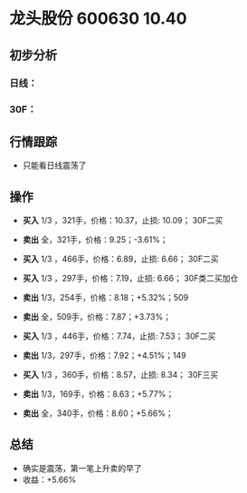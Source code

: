 # 龙头股份 600630 10.40
## 初步分析
### 日线：
  
### 30F：
  
## 行情跟踪
  - 只能看日线震荡了
## 操作
  - **买入** 1/3 ，321手，价格：10.37，止损: 10.09； 30F二买
  - **卖出** 全，321手，价格：9.25；-3.61%；

  - **买入** 1/3 ，466手，价格：6.89，止损: 6.66； 30F二买
  - **买入** 1/3 ，297手，价格：7.19，止损: 6.66； 30F类二买加仓
  - **卖出** 1/3，254手，价格：8.18；+5.32%；509
  - **卖出** 全，509手，价格：7.87；+3.73%；

  - **买入** 1/3 ，446手，价格：7.74，止损: 7.53； 30F二买
  - **卖出** 1/3，297手，价格：7.92；+4.51%；149

  - **买入** 1/3 ，360手，价格：8.57，止损: 8.34； 30F三买
  - **卖出** 1/3，169手，价格：8.63；+5.77%；
  - **卖出** 全，340手，价格：8.60；+5.66%；

## 总结
  - 确实是震荡，第一笔上升卖的早了
  - 收益：+5.66%